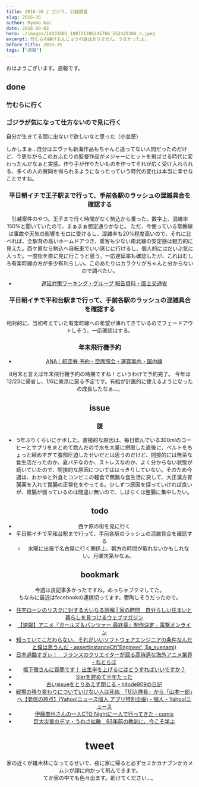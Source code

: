 ```yaml
---
title: 2016-36 / ゴジラ, 引越調査
slug: 2016-36
author: Ryoma Kai
date: 2016-09-03
hero: ./images/14033503_108751386245766_552429304_n.jpeg
excerpt: 竹むらの揚げまんじゅうの話はありません。うまかったよ。
before_title: 2016-35
tags: ["週報"]
---
```


おはようございます。週報です。

## done

###  竹むらに行く

<Instagram instagramId="BJmv5gSDLlj" />

###  ゴジラが気になって仕方ないので見に行く

自分が生きてる間に出ないで欲しいなと思った（小並感）   

しかしまぁ...自分はエヴァも新海作品もちゃんと追ってない人間だったのだけど、今更ながらこのおふたりの監督作品がメジャーにヒットを飛ばせる時代に変わったんだなぁと実感。作り手が作りたいものを作ってそれが広く受け入れられる、多くの人の賛同を得られるようになったっていう時代の変化は本当に幸せなことですね。

<Tweet tweetLink="https://twitter.com/mtsujiji/status/769767045009252353" align="center" />

###  平日朝イチで王子駅まで行って、手前各駅のラッシュの混雑具合を確認する

引越案件のやつ。王子まで行く時間がなく駒込から乗った。数字上、混雑率150%と聞いていたので、まぁまぁ想定通りかなと。
ただ、今使っている常磐線は事故や天気の影響をモロに受けるし、混雑率も20%程度高いので、それに比べれば、全駅背の高いホームドアつき、乗客も少ない南北線の安定感は魅力的に見えた。西ケ原なら駒込へ自転車でいい感じに行けるし、個人的にはだいぶ気に入った。一度街を直に見に行こうと思う。一応遅延率も確認したが、これはむしろ有楽町線の方が多少有利らしい。このあたりはカラクリがちゃんと分からないので調べたい。

- [遅延対策ワーキング・グループ 報告資料 - 国土交通省](http://www.mlit.go.jp/common/001081639.pdf)

###  平日朝イチで平和台駅まで行って、手前各駅のラッシュの混雑具合を確認する

相対的に、当初考えていた有楽町線への希望が薄れてきているのでフェードアウトしそう。一応確認はする。

###  年末飛行機予約

- [ANA｜航空券 予約・空席照会・運賃案内・国内線](https://www.ana.co.jp/top-operat-ver2/images/dom/topoffer/200407/PcMainVis_001.jpg)

8月末と言えば年末飛行機予約の時期ですね！というわけで予約完了。
今年は12/23に帰省し、1/6に東京に戻る予定です。有給が計画的に使えるようになったの成長したなぁ...。

## issue

### 腹

- 5年ぶりくらいにゲボした。直接的な原因は、毎日飲んでいる300mlのコーヒーとサプリをまとめて飲んだので水を大量に摂取した直後に、ベルトをちょっと締めすぎて腹部圧迫したせいだとは思うのだけど、間接的には無茶な食生活だったのか、夏バテなのか、ストレスなのか、よく分からない状態が続いていたので、間接的な原因についてははっきりしていない。そのため今週は、おかゆと外食とコンビニの軽食で無難な食生活に戻して、大正漢方胃腸薬を入れて胃腸の正常化をやってる。少しずつ原因を探っていければ良いが、胃腸が弱っているのは間違い無いので、しばらくは整腸に集中したい。

## todo

- 西ケ原の街を見に行く
- 平日朝イチで平和台駅まで行って、手前各駅のラッシュの混雑具合を確認する
  - 水曜に出張で名古屋に行く関係上、朝方の時間が取れないかもしれない。月曜次第かなぁ。

## bookmark

今週は良記事多かったですね。めっちゃブクマしてた。  
ちなみに最近はfacebookの連携切ってます。鬱陶しそうだったので。

- [住宅ローンのリスクに対する大いなる誤解 | 家の時間　自分らしい住まいと暮らしを見つけるウェブマガジン](http://www.ienojikan.com/house/kaikamatika/20160824.html)
- [【速報】アニメ『ガールズ＆パンツァー 最終章』制作決定 - 電撃オンライン](https://dengekionline.com/elem/000/001/349/1349798/)
- [知っていてこだわらない、それがいいソフトウェアエンジニアの条件なんだと僕は思うんだ - assertInstanceOf('Engineer', $a_suenami)](https://a-suenami.hatenablog.com/entry/2016/08/28/130633)
- [日本過酷すぎぃ！　フランスのクリエイターが語る高待遇な海外アニメ業界 - ねとらぼ](https://nlab.itmedia.co.jp/nl/articles/1608/30/news086.html)
- [橋下徹さんに質問です！ 出生率を上げるにはどうすればいいですか？](https://blogos.com/article/188614/)
- [SIerを辞めて半年たった](https://anond.hatelabo.jp/20160831010403)
- [古いissueをとりあえず閉じる - hitode909の日記](https://blog.sushi.money/entry/2016/07/19/124519)
- [戦場の移り変わりについていけない人は死ぬ　「切込隊長」から「山本一郎」へ【発信の原点】(Yahoo!ニュース個人 アプリ特別企画) - 個人 - Yahoo!ニュース](https://news.yahoo.co.jp/byline/yahooroupeiroapp/20160831-00059633/)
- [伊藤直也さんの一人CTO Nightに一人で行ってきた - comix](https://itosho525.hatenablog.com/entry/2016/08/31/024538)
- [巨大災害のデマ・うわさ拡散　93年前の教訓に、今こそ学ぶ](https://www.buzzfeed.com/jp/satoruishido/bousai-0901-sekiya)

# tweet

家の近くが雑木林になってるせいで、夜に家に帰ると必ずセミかカナブンかカメムシが顔に向かって飛んできます。  
てか家の中でも色々出ます。助けてください...。

<Tweet tweetLink="https://twitter.com/legnoh/status/769874463613530113" align="center" />
<Tweet tweetLink="https://twitter.com/legnoh/status/769876468553744384" align="center" />
